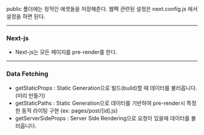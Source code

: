 public 폴더에는 정적인 에셋들을 저장해준다.
웹팩 관련된 설정은 next.config.js 에서 설정을 하면 된다.

---

### Next-js

- Next-js는 모든 페이지를 pre-render를 한다.

---

### Data Fetching

- getStaticProps : Static Generation으로 빌드(build)할 때 데이터를 불러옵니다. (미리 만들기)
- getStaticPaths : Static Generation으로 데이터를 기반하여 pre-render시 특정한 동적 라이팅 구현 (ex: pages/post/[id].js)
- getServerSideProps : Server Side Rendering으로 요청이 있을때 데이터를 불러옵니다.
